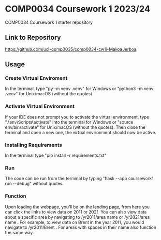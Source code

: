 # COMP0034 Coursework 1 2023/24
COMP0034 Coursework 1 starter repository

## Link to Repository
https://github.com/ucl-comp0035/comp0034-cw1i-MakoaJerboa

## Usage
### Create Virtual Enviroment
In the terminal, type "py -m venv .venv" for Windows or "python3 -m venv .venv" for Unix/macOS (without the quotes)

### Activate Virtual Environment
If your IDE does not prompt you to activate the virtual environment, type ".\env\Scripts\activate" into the terminal for Windows or "source env/bin/activate" for Unix/macOS (without the quotes). Then close the terminal and open a new one, the virtual environment should now be active.

### Installing Requirements
In the terminal type "pip install -r requirements.txt"

### Run
The code can be run from the terminal by typing "flask --app coursework1 run --debug" without quotes.

### Function
Upon loading the webpage, you'll be on the landing page, from here you can click the links to view data on 2011 or 2021. You can also view data about a specific area by navigating to /yr2011/area name or /yr2021/area name . For example, to view data on Brent in the year 2011, you would navigate to /yr2011/Brent . For areas with spaces in their name also function the same way.